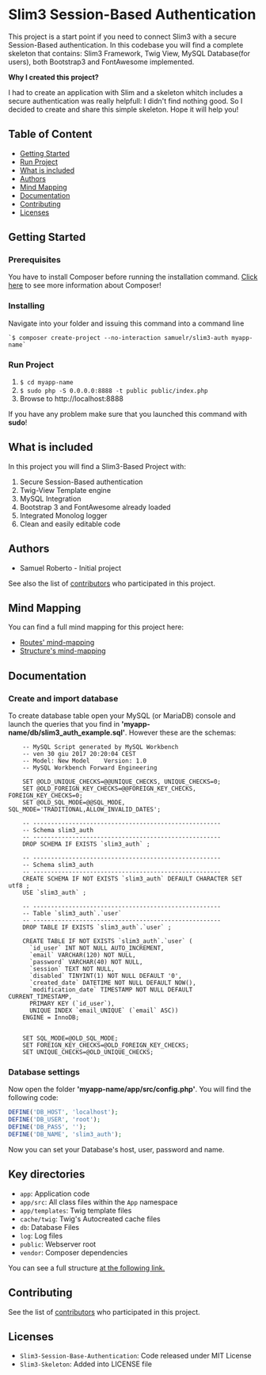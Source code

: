 # Slim3 Session-Based Authentication

This project is a start point if you need to connect Slim3 with a secure Session-Based authentication.
In this codebase you will find a complete skeleton that contains: Slim3 Framework, Twig View, MySQL Database(for users), both Bootstrap3 and FontAwesome implemented.

<b>Why I created this project?</b>

I had to create an application with Slim and a skeleton whitch includes a secure authentication was really helpfull: I didn't find nothing good.
So I decided to create and share this simple skeleton. Hope it will help you!

## Table of Content
- [Getting Started](#getting-started)
- [Run Project](#run-project)
- [What is included](#what-is-included)
- [Authors](#autors)
- [Mind Mapping](#mind-mapping)
- [Documentation](#documentation)
- [Contributing](#contributing)
- [Licenses](#licenses)

## Getting Started

### Prerequisites
You have to install Composer before running the installation command.
<a href="https://getcomposer.org/">Click here</a> to see more information about Composer!

### Installing
Navigate into your folder and issuing this command into a command line

    `$ composer create-project --no-interaction samuelr/slim3-auth myapp-name`
### Run Project

1. `$ cd myapp-name`
2. `$ sudo php -S 0.0.0.0:8888 -t public public/index.php`
3. Browse to http://localhost:8888

If you have any problem make sure that you launched this command with <b>sudo</b>!

## What is included
In this project you will find a Slim3-Based Project with:
1. Secure Session-Based authentication
2. Twig-View Template engine
3. MySQL Integration
4. Bootstrap 3 and FontAwesome already loaded
5. Integrated Monolog logger
6. Clean and easily editable code

## Authors

* Samuel Roberto - Initial project

See also the list of <a href="https://github.com/SamuelRoberto/slim3-authentication/graphs/contributors">contributors</a> who participated in this project.

## Mind Mapping
You can find a full mind mapping for this project here:
* <a href="https://mind42.com/public/76fd491e-8c5b-4c57-b1d3-8c49f2ead066">Routes' mind-mapping</a>
* <a href="https://mind42.com/public/6a1fac38-54f0-448b-a1ac-c1202683dcab">Structure's mind-mapping</a>

## Documentation

### Create and import database
To create database table open your MySQL (or MariaDB) console and launch the queries that you find in <b>'myapp-name/db/slim3_auth_example.sql'</b>.
However these are the schemas:
```mysql
    -- MySQL Script generated by MySQL Workbench
    -- ven 30 giu 2017 20:20:04 CEST
    -- Model: New Model    Version: 1.0
    -- MySQL Workbench Forward Engineering
    
    SET @OLD_UNIQUE_CHECKS=@@UNIQUE_CHECKS, UNIQUE_CHECKS=0;
    SET @OLD_FOREIGN_KEY_CHECKS=@@FOREIGN_KEY_CHECKS, FOREIGN_KEY_CHECKS=0;
    SET @OLD_SQL_MODE=@@SQL_MODE, SQL_MODE='TRADITIONAL,ALLOW_INVALID_DATES';
    
    -- -----------------------------------------------------
    -- Schema slim3_auth
    -- -----------------------------------------------------
    DROP SCHEMA IF EXISTS `slim3_auth` ;
    
    -- -----------------------------------------------------
    -- Schema slim3_auth
    -- -----------------------------------------------------
    CREATE SCHEMA IF NOT EXISTS `slim3_auth` DEFAULT CHARACTER SET utf8 ;
    USE `slim3_auth` ;
    
    -- -----------------------------------------------------
    -- Table `slim3_auth`.`user`
    -- -----------------------------------------------------
    DROP TABLE IF EXISTS `slim3_auth`.`user` ;
    
    CREATE TABLE IF NOT EXISTS `slim3_auth`.`user` (
      `id_user` INT NOT NULL AUTO_INCREMENT,
      `email` VARCHAR(120) NOT NULL,
      `password` VARCHAR(40) NOT NULL,
      `session` TEXT NOT NULL,
      `disabled` TINYINT(1) NOT NULL DEFAULT '0',
      `created_date` DATETIME NOT NULL DEFAULT NOW(),
      `modification_date` TIMESTAMP NOT NULL DEFAULT CURRENT_TIMESTAMP,
      PRIMARY KEY (`id_user`),
      UNIQUE INDEX `email_UNIQUE` (`email` ASC))
    ENGINE = InnoDB;
    
    
    SET SQL_MODE=@OLD_SQL_MODE;
    SET FOREIGN_KEY_CHECKS=@OLD_FOREIGN_KEY_CHECKS;
    SET UNIQUE_CHECKS=@OLD_UNIQUE_CHECKS;

```

### Database settings
Now open the folder <b>'myapp-name/app/src/config.php'</b>.
You will find the following code:

```php
DEFINE('DB_HOST', 'localhost');
DEFINE('DB_USER', 'root');
DEFINE('DB_PASS', '');
DEFINE('DB_NAME', 'slim3_auth');
```
Now you can set your Database's host, user, password and name.

## Key directories

* `app`: Application code
* `app/src`: All class files within the `App` namespace
* `app/templates`: Twig template files
* `cache/twig`: Twig's Autocreated cache files
* `db`: Database Files
* `log`: Log files
* `public`: Webserver root
* `vendor`: Composer dependencies

You can see a full structure <a href="https://mind42.com/public/6a1fac38-54f0-448b-a1ac-c1202683dcab">at the following link.</a>

## Contributing
See the list of <a href="https://github.com/SamuelRoberto/slim3-authentication/graphs/contributors">contributors</a> who participated in this project.

## Licenses
* `Slim3-Session-Base-Authentication`: Code released under MIT License
* `Slim3-Skeleton`: Added into LICENSE file